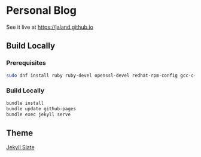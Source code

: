 # Personal Blog

See it live at https://jaland.github.io

## Build Locally

### Prerequisites

```sh
sudo dnf install ruby ruby-devel openssl-devel redhat-rpm-config gcc-c++ @development-tools
```

### Build Locally

```sh
bundle install
bundle update github-pages
bundle exec jekyll serve
```

## Theme

[Jekyll Slate](https://github.com/pages-themes/slate)
